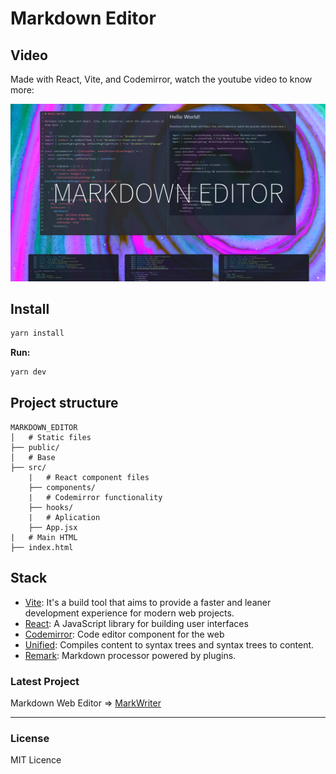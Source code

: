 # Markdown Editor

## Video

Made with React, Vite, and Codemirror, watch the youtube video to know more:

[![markdown editor](./docs/min_md.png)](https://www.youtube.com/watch?v=iqH62Q7otJw)


## Install

```bash
yarn install
```

**Run:**

```bash
yarn dev
```

## Project structure

```
MARKDOWN_EDITOR
│   # Static files
├── public/
│   # Base
├── src/
    |   # React component files
    ├── components/
    |   # Codemirror functionality
    ├── hooks/
    |   # Aplication
    ├── App.jsx
|   # Main HTML
├── index.html
```

## Stack

* [Vite](https://vitejs.dev/):  It's a build tool that aims to provide a faster and leaner development experience for modern web projects.
* [React](https://reactjs.org/): A JavaScript library for building user interfaces
* [Codemirror](https://codemirror.net/): Code editor component for the web
* [Unified](https://unifiedjs.com/): Compiles content to syntax trees and syntax trees to content.
* [Remark](https://remark.js.org/): Markdown processor powered by plugins.

### Latest Project

Markdown Web Editor => [MarkWriter](https://markwriter.tech/)

---

### License

MIT Licence